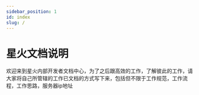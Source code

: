 ```yaml
---
sidebar_position: 1
id: index
slug: /
---
```


星火文档说明
===========

欢迎来到星火内部开发者文档中心，为了之后跟高效的工作，了解彼此的工作，请大家将自己所管辖的工作已文档的方式写下来，包括但不限于工作规范，工作流程，工作思路，服务器ip地址

